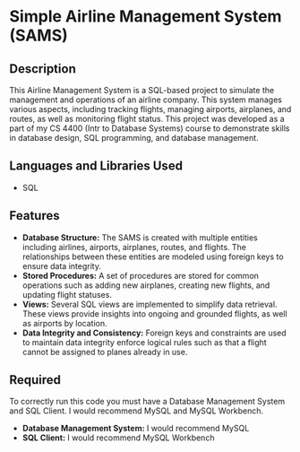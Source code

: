 <h1>Simple Airline Management System (SAMS)</h1>

<h2>Description</h2>
This Airline Management System is a SQL-based project to simulate the management and operations of an airline company. This system manages various aspects, including tracking flights, managing airports, airplanes, and routes, as well as monitoring flight status. This project was developed as a part of my CS 4400 (Intr to Database Systems) course to demonstrate skills in database design, SQL programming, and database management.
<br />

<h2>Languages and Libraries Used</h2>
<ul>
    <li>SQL</li>
</ul>

<h2>Features</h2>
<ul>
    <li><b>Database Structure:</b> The SAMS is created with multiple entities including airlines, airports, airplanes, routes, and flights. The relationships between these entities are modeled using foreign keys to ensure data integrity.</li>
    <li><b>Stored Procedures:</b> A set of procedures are stored for common operations such as adding new airplanes, creating new flights, and updating flight statuses.</li>
    <li><b>Views:</b> Several SQL views are implemented to simplify data retrieval. These views provide insights into ongoing and grounded flights, as well as airports by location.</li>
    <li><b>Data Integrity and Consistency:</b> Foreign keys and constraints are used to maintain data integrity enforce logical rules such as that a flight cannot be assigned to planes already in use. </li>
</ul>

<h2>Required</h2>
To correctly run this code you must have a Database Management System and SQL Client. I would recommend MySQL and MySQL Workbench.

<ul>
    <li><b>Database Management System:</b> I would recommend MySQL</li>
    <li><b>SQL Client:</b> I would recommend MySQL Workbench</li>
</ul>
